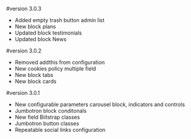 #version 3.0.3

* Added empty trash button admin list
* New block plans
* Updated block testimonials
* Updated block News

#version 3.0.2

* Removed addthis from configuration
* New cookies policy multiple field
* New block tabs
* New block cards

#version 3.0.1

* New configurable parameters carousel block, indicators and controls
* Jumbotron block conditonals
* New field Biitstrap classes
* Jumbotron button classes
* Repeatable social links configuration
